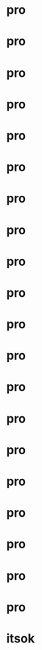 # pro
# pro
# pro
# pro
# pro
# pro
# pro
# pro
# pro
# pro
# pro
# pro
# pro
# pro
# pro
# pro
# pro
# pro
# pro
# pro
# itsok
